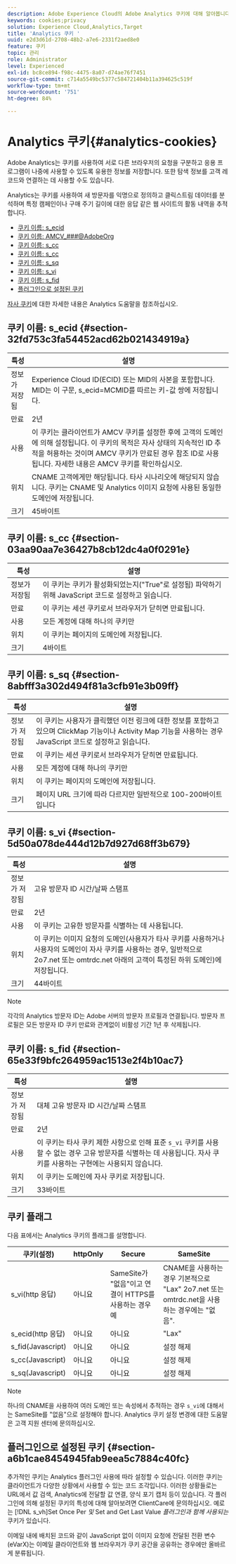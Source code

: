 ```yaml
---
description: Adobe Experience Cloud의 Adobe Analytics 쿠키에 대해 알아봅니다.
keywords: cookies;privacy
solution: Experience Cloud,Analytics,Target
title: 'Analytics 쿠키 '
uuid: e2d3d61d-2708-48b2-a7e6-2331f2aed8e0
feature: 쿠키
topic: 관리
role: Administrator
level: Experienced
exl-id: bc8ce894-f98c-4475-8a07-d74ae76f7451
source-git-commit: c714a5549bc5377c584721404b11a394625c519f
workflow-type: tm+mt
source-wordcount: '751'
ht-degree: 84%

---
```


# Analytics 쿠키{#analytics-cookies}

Adobe Analytics는 쿠키를 사용하여 서로 다른 브라우저의 요청을 구분하고 응용 프로그램이 나중에 사용할 수 있도록 유용한 정보를 저장합니다. 또한 탐색 정보를 고객 레코드와 연결하는 데 사용할 수도 있습니다.

Analytics는 쿠키를 사용하여 새 방문자를 익명으로 정의하고 클릭스트림 데이터를 분석하며 특정 캠페인이나 구매 주기 길이에 대한 응답 같은 웹 사이트의 활동 내역을 추적합니다.

* [쿠키 이름: s_ecid](cookies-mc.md#section-32fd753c3fa54452acd62b021434919a)
* [쿠키 이름: AMCV_###@AdobeOrg](cookies-mc.md#section-a12aa2a9296940ae82d8921b381b8fb0)
* [쿠키 이름: s_cc](cookies-analytics.md#section-03aa90aa7e36427b8cb12dc4a0f0291e)
* [쿠키 이름: s_cc](cookies-analytics.md#section-03aa90aa7e36427b8cb12dc4a0f0291e)
* [쿠키 이름: s_sq](cookies-analytics.md#section-8abfff3a302d494f81a3cfb91e3b09ff)
* [쿠키 이름: s_vi](cookies-analytics.md#section-5d50a078de444d12b7d927d68ff3b679)
* [쿠키 이름: s_fid](cookies-analytics.md#section-65e33f9bfc264959ac1513e2f4b10ac7)
* [플러그인으로 설정된 쿠키](cookies-analytics.md#section-a6b1cae8454945fab9eea5c7884c40fc)

[자사 쿠키](cookies-first-party.md)에 대한 자세한 내용은 Analytics 도움말을 참조하십시오.

## 쿠키 이름: s_ecid {#section-32fd753c3fa54452acd62b021434919a}

| 특성 | 설명 |
|--- |--- |
| 정보가 저장됨 | Experience Cloud ID(ECID) 또는 MID의 사본을 포함합니다. MID는 이 구문, s_ecid=MCMID를 따르는 키-값 쌍에 저장됩니다. | `<ECID>` |
| 만료 | 2년 |
| 사용 | 이 쿠키는 클라이언트가 AMCV 쿠키를 설정한 후에 고객의 도메인에 의해 설정됩니다. 이 쿠키의 목적은 자사 상태의 지속적인 ID 추적을 허용하는 것이며 AMCV 쿠키가 만료된 경우 참조 ID로 사용됩니다. 자세한 내용은 AMCV 쿠키를 확인하십시오. |
| 위치 | CNAME 고객에게만 해당됩니다. 타사 시나리오에 해당되지 않습니다. 쿠키는 CNAME 및 Analytics 이미지 요청에 사용된 동일한 도메인에 저장됩니다. |
| 크기 | 45바이트 |

## 쿠키 이름: s_cc {#section-03aa90aa7e36427b8cb12dc4a0f0291e}

| 특성 | 설명 |
|--- |--- |
| 정보가 저장됨 | 이 쿠키는 쿠키가 활성화되었는지(&quot;True&quot;로 설정됨) 파악하기 위해 JavaScript 코드로 설정하고 읽습니다. |
| 만료 | 이 쿠키는 세션 쿠키로서 브라우저가 닫히면 만료됩니다. |
| 사용 | 모든 계정에 대해 하나의 쿠키만 |
| 위치 | 이 쿠키는 페이지의 도메인에 저장됩니다. |
| 크기 | 4바이트 |

## 쿠키 이름: s_sq {#section-8abfff3a302d494f81a3cfb91e3b09ff}

| 특성 | 설명 |
|--- |--- |
| 정보가 저장됨 | 이 쿠키는 사용자가 클릭했던 이전 링크에 대한 정보를 포함하고 있으며 ClickMap 기능이나 Activity Map 기능을 사용하는 경우 JavaScript 코드로 설정하고 읽습니다. |
| 만료 | 이 쿠키는 세션 쿠키로서 브라우저가 닫히면 만료됩니다. |
| 사용 | 모든 계정에 대해 하나의 쿠키만 |
| 위치 | 이 쿠키는 페이지의 도메인에 저장됩니다. |
| 크기 | 페이지 URL 크기에 따라 다르지만 일반적으로 100-200바이트입니다 |

## 쿠키 이름: s_vi {#section-5d50a078de444d12b7d927d68ff3b679}

| 특성 | 설명 |
|--- |--- |
| 정보가 저장됨 | 고유 방문자 ID 시간/날짜 스탬프 |
| 만료 | 2년 |
| 사용 | 이 쿠키는 고유한 방문자를 식별하는 데 사용됩니다. |
| 위치 | 이 쿠키는 이미지 요청의 도메인(사용자가 타사 쿠키를 사용하거나 사용자의 도메인이 자사 쿠키를 사용하는 경우, 일반적으로 2o7.net 또는 omtrdc.net 아래의 고객이 특정된 하위 도메인)에 저장됩니다. |
| 크기 | 44바이트 |

>[!NOTE]
>
>각각의 Analytics 방문자 ID는 Adobe 서버의 방문자 프로필과 연결됩니다. 방문자 프로필은 모든 방문자 ID 쿠키 만료와 관계없이 비활성 기간 1년 후 삭제됩니다.

## 쿠키 이름: s_fid {#section-65e33f9bfc264959ac1513e2f4b10ac7}

| 특성 | 설명 |
|--- |--- |
| 정보가 저장됨 | 대체 고유 방문자 ID 시간/날짜 스탬프 |
| 만료 | 2년 |
| 사용 | 이 쿠키는 타사 쿠키 제한 사항으로 인해 표준 `s_vi` 쿠키를 사용할 수 없는 경우 고유 방문자를 식별하는 데 사용됩니다. 자사 쿠키를 사용하는 구현에는 사용되지 않습니다. |
| 위치 | 이 쿠키는 도메인에 자사 쿠키로 저장됩니다. |
| 크기 | 33바이트 |

## 쿠키 플래그

다음 표에서는 Analytics 쿠키의 플래그를 설명합니다.

| 쿠키(설정) | httpOnly | Secure | SameSite |
|--- |--- |--- |--- |
| s_vi(http 응답) | 아니요 | SameSite가 &quot;없음&quot;이고 연결이 HTTPS를 사용하는 경우 예 | CNAME을 사용하는 경우 기본적으로 &quot;Lax&quot; 2o7.net 또는 omtrdc.net을 사용하는 경우에는 &quot;없음&quot;. |
| s_ecid(http 응답) | 아니요 | 아니요 | &quot;Lax&quot; |
| s_fid(Javascript) | 아니요 | 아니요 | 설정 해제 |
| s_cc(Javascript) | 아니요 | 아니요 | 설정 해제 |
| s_sq(Javascript) | 아니요 | 아니요 | 설정 해제 |

>[!NOTE]
>
>하나의 CNAME을 사용하여 여러 도메인 또는 속성에서 추적하는 경우 `s_vi`에 대해서는 SameSite를 &quot;없음&quot;으로 설정해야 합니다. Analytics 쿠키 설정 변경에 대한 도움말은 고객 지원 센터에 문의하십시오.

## 플러그인으로 설정된 쿠키 {#section-a6b1cae8454945fab9eea5c7884c40fc}

추가적인 쿠키는 Analytics 플러그인 사용에 따라 설정할 수 있습니다. 이러한 쿠키는 클라이언트가 다양한 상황에서 사용할 수 있는 코드 조각입니다. 이러한 상황들로는 URL에서 값 검색, Analytics에 전달할 값 연결, 양식 포기 캡처 등이 있습니다. 각 플러그인에 의해 설정된 쿠키의 특성에 대해 알아보려면 ClientCare에 문의하십시오. 예로는 [!DNL s_vh]Set Once Per *및* Set and Get Last Value *플러그인과 함께 사용되는* 쿠키가 있습니다.

이메일 내에 배치된 코드와 같이 JavaScript 없이 이미지 요청에 전달된 전환 변수(eVarX)는 이메일 클라이언트와 웹 브라우저가 쿠키 공간을 공유하는 경우에만 올바르게 분류됩니다.
